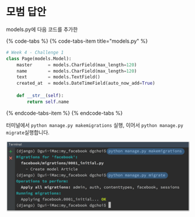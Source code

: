 # 모범 답안

models.py에 다음 코드를 추가한 

{% code-tabs %}
{% code-tabs-item title="models.py" %}
```python
# Week 4 - Challenge 1
class Page(models.Model):
    master      = models.CharField(max_length=120)
    name        = models.CharField(max_length=120)
    text        = models.TextField()
    created_at  = models.DateTimeField(auto_now_add=True)

    def __str__(self):
        return self.name
```
{% endcode-tabs-item %}
{% endcode-tabs %}

 터미널에서 `python manage.py makemigrations` 실행, 이어서 `python manage.py migrate`실행합니다.

![](../../.gitbook/assets/image%20%2830%29.png)

